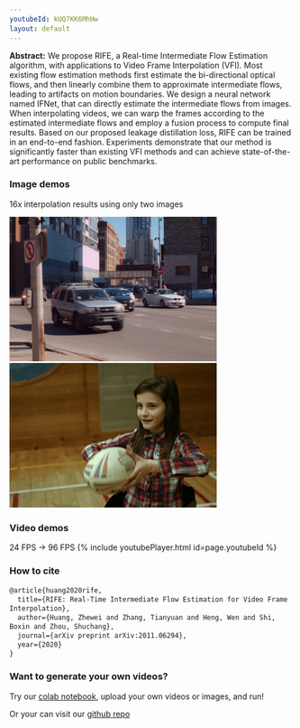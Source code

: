```yaml
---
youtubeId: kUQ7KK6MhHw
layout: default
---
```


**Abstract:** We propose RIFE, a Real-time Intermediate Flow Estimation algorithm, with applications to Video Frame Interpolation (VFI). Most existing flow estimation methods first estimate the bi-directional optical flows, and then linearly combine them to approximate intermediate flows, leading to artifacts on motion boundaries. We design a neural network named IFNet, that can directly estimate the intermediate flows from images. When interpolating videos, we can warp the frames according to the estimated intermediate flows and employ a fusion process to compute final results. Based on our proposed leakage distillation loss, RIFE can be trained in an end-to-end fashion. Experiments demonstrate that our method is significantly faster than existing VFI methods and can achieve state-of-the-art performance on public benchmarks. 

### Image demos
16x interpolation results using only two images

![Demo](./demo/I0_slomo_clipped.gif)
![Demo](./demo/I2_slomo_clipped.gif)


### Video demos
24 FPS -> 96 FPS
{% include youtubePlayer.html id=page.youtubeId %}

### How to cite

```
@article{huang2020rife,
  title={RIFE: Real-Time Intermediate Flow Estimation for Video Frame Interpolation},
  author={Huang, Zhewei and Zhang, Tianyuan and Heng, Wen and Shi, Boxin and Zhou, Shuchang},
  journal={arXiv preprint arXiv:2011.06294},
  year={2020}
}
```

### Want to generate your own videos?
Try our [colab notebook](https://colab.research.google.com/github/hzwer/arXiv2020-RIFE/blob/main/Colab_demo.ipynb), upload your own videos or images, and run!

Or your can visit our [github repo](https://github.com/hzwer/arXiv2020-RIFE)

